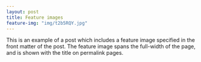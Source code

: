 ```yaml
---
layout: post
title: Feature images
feature-img: "img/t2b5RQY.jpg"
---
```

This is an example of a post which includes a feature image specified in the front matter of the post. The feature image spans the full-width of the page, and is shown with the title on permalink pages.
